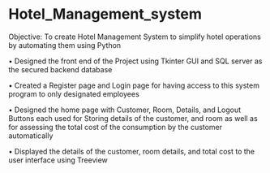# Hotel_Management_system

Objective: To create Hotel Management System to simplify hotel operations by automating them using Python

• Designed the front end of the Project using Tkinter GUI and SQL server as the secured backend database

•  Created a Register page and Login page for having access to this system program to only designated employees

•  Designed the home page with Customer, Room, Details, and Logout Buttons each used for Storing details of the customer, and room as well as for assessing the total cost of the consumption by the customer automatically

•  Displayed the details of the customer, room details, and total cost to the user interface using Treeview
